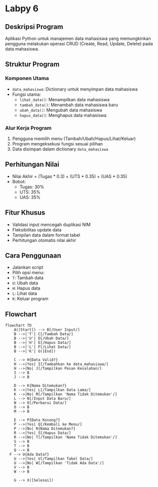 # Labpy 6

## Deskripsi Program
Aplikasi Python untuk manajemen data mahasiswa yang memungkinkan pengguna melakukan operasi CRUD (Create, Read, Update, Delete) pada data mahasiswa.

## Struktur Program

### Komponen Utama
- `data_mahasiswa`: Dictionary untuk menyimpan data mahasiswa
- Fungsi utama:
  - `lihat_data()`: Menampilkan data mahasiswa
  - `tambah_data()`: Menambah data mahasiswa baru
  - `ubah_data()`: Mengubah data mahasiswa
  - `hapus_data()`: Menghapus data mahasiswa

### Alur Kerja Program
1. Pengguna memilih menu (Tambah/Ubah/Hapus/Lihat/Keluar)
2. Program mengeksekusi fungsi sesuai pilihan
3. Data disimpan dalam dictionary `data_mahasiswa`

## Perhitungan Nilai
- Nilai Akhir = (Tugas * 0.3) + (UTS * 0.35) + (UAS * 0.35)
- Bobot:
  - Tugas: 30%
  - UTS: 35%
  - UAS: 35%

## Fitur Khusus
- Validasi input mencegah duplikasi NIM
- Fleksibilitas update data
- Tampilan data dalam format tabel
- Perhitungan otomatis nilai akhir

## Cara Penggunaan
- Jalankan script
- Pilih opsi menu:
 - `T`: Tambah data
  - `U`: Ubah data
  - `H`: Hapus data
  - `L`: Lihat data
  - `K`: Keluar program


## Flowchart 
```mermaid
flowchart TD
    A([Start]) --> B[/User Input/]
    B -->|'T'| C[/Tambah Data/]
    B -->|'U'| D[/Ubah Data/]
    B -->|'H'| E[/Hapus Data/]
    B -->|'L'| F[/Lihat Data/]
    B -->|'K'| G([End])
    
    C --> H{Data Valid?}
    H -->|Yes| I[/Tambahkan ke data_mahasiswa/]
    H -->|No| J[/Tampilkan Pesan Kesalahan/]
    I --> B
    J --> B
    
    D --> K{Nama Ditemukan?}
    K -->|Yes| L[/Tampilkan Data Lama/]
    K -->|No| M[/Tampilkan 'Nama Tidak Ditemukan'/]
    L --> N[/Input Data Baru/]
    N --> O[/Perbarui Data/]
    O --> B
    M --> B
    
    E --> P{Data Kosong?}
    P -->|Yes| Q[/Kembali ke Menu/]
    P -->|No| R{Nama Ditemukan?}
    R -->|Yes| S[/Hapus Data/]
    R -->|No| T[/Tampilkan 'Nama Tidak Ditemukan'/]
    S --> B
    T --> B
    Q --> B
  F --> U{Ada Data?}
    U -->|Yes| V[/Tampilkan Tabel Data/]
    U -->|No| W[/Tampilkan 'Tidak Ada Data'/]
    V --> B
    W --> B
    
    G --> X([Selesai])
